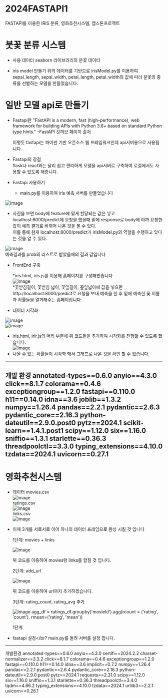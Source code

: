 # 2024FASTAPI1
FASTAPI를 이용한 IRIS 분류, 영화추천시스템, 캡스톤프로젝트

# 붓꽃 분류 시스템
 * 사용 데이터
   seaborn 라이브러리의 분꽃 데이터
   
 * iris model 만들기
 위의 데이터를 기반으로 irisModel.py를 이용하여 sepal_length, sepal_width, petal_length, petal_width의 값에 따라 분꽃의 종류를 선별하는 모델을 만들었습니다.

# 일반 모델 api로 만들기 
 * Fastapi란 
   "FastAPI is a modern, fast (high-performance), web framework for building APIs with Python 3.6+ based on standard Python type hints."
   -FastAPI 깃허브 페이지 출처

   이렇듯 fastapi는 파이썬 기반 오픈소스 웹 프레임워크인데 api서버용으로 사용됩니다.<br/>
 * Fastapi의 장점<br/>
   flask나 react와는 달리 쉽고 편리하게 모델을 api서버로 구축하여 로컬에서도 사용할 수 있도록 해줍니다.

 * Fastapi 사용하기 

   * main.py를 이용하여 iris 예측 서버를 만들었습니다<br/>
   
![image](https://github.com/minsu0818/2024FASTAPI/assets/144076842/1719b977-653d-43dd-bfc0-f79ad13fdf5a)

   * 사진을 보면 body에 feature에 맞게 할당되는 값은 넣고 localhost:8000/predict에 요청을 했을때 밑에 response로 body에 아까 요청한 값이 예측 결과로 바뀌어 나온 것을 볼 수 있다.<br/>
     이를 통해 현재 localhost:8000/predict가 irisModel.py의 역할을 수행하고 있다는 것을 알 수 있다.
   
![image](https://github.com/minsu0818/2024FASTAPI/assets/144076842/f14028e1-6644-4bda-b06f-f7326a2e1917)
<br/>
      예측결과를 prob의 리스트로 받았을때의 결과 값입니다<br/>
* FrontEnd 구축<br/>

   *iris.html, iris.js를 이용해 홈페이지를 구성해봤습니다<br/>
![image](https://github.com/minsu0818/2024FASTAPI/assets/144076842/08d984f3-d3b3-4a02-8dff-c01c867cc202)<br/>
   *꽃받침길이, 꽃받침 넓이, 꽃잎길이, 꽆잎넓이에 값을 넣으면 http://localhost:8000/predict로 요청을 보내 예측을 한 후 밑에 예측한 꽃 이름과 확률들을 열거해주는 홈페이집니다.<br/>

* 데이터 시각화  <br/>

![image](https://github.com/minsu0818/2024FASTAPI/assets/144076842/45a92cc0-7b2d-413a-a8eb-07093ac1deef)<br/>
![image](https://github.com/minsu0818/2024FASTAPI/assets/144076842/fb65f450-2e9e-48cb-bc80-136a0579c298)<br/>



   * iris.html, irir.js의 머리 부분에 위 코드들을 추가하여 시각화를 진행할 수 있도록 했습니다.<br/>
![image](https://github.com/minsu0818/2024FASTAPI/assets/144076842/b0520eae-59d6-4594-b3c8-d114dff4aaea)<br/>
   * 나올 수 있는 확률들이 시각화 돼서 그래프로 나온 것을 확인 할 수 있습니다.

-------------------------------

개발 환경
﻿annotated-types==0.6.0
anyio==4.3.0
click==8.1.7
colorama==0.4.6
exceptiongroup==1.2.0
fastapi==0.110.0
h11==0.14.0
idna==3.6
joblib==1.3.2
numpy==1.26.4
pandas==2.2.1
pydantic==2.6.3
pydantic_core==2.16.3
python-dateutil==2.9.0.post0
pytz==2024.1
scikit-learn==1.4.1.post1
scipy==1.12.0
six==1.16.0
sniffio==1.3.1
starlette==0.36.3
threadpoolctl==3.3.0
typing_extensions==4.10.0
tzdata==2024.1
uvicorn==0.27.1
------------

# 영화추천시스템 <br/>

   * 데이터
     movies.csv <br/>
     ![image](https://github.com/minsu0818/2024FASTAPI/assets/144076842/19d9a7e6-a605-4a28-bc0b-c9dbb0f3fcb6)<br/>
     ratings.csv <br/>
     ![image](https://github.com/minsu0818/2024FASTAPI/assets/144076842/ac416a3d-cfc0-4f12-b3e4-0e74a2466d32)<br/>
     links.csv <br/>
     ![image](https://github.com/minsu0818/2024FASTAPI/assets/144076842/c52b4ae7-29b5-4acc-aa34-7c7d584cac8b)<br/>

   * 이제 3개를 서로서로 이어 하나의 데이터 프레임으로 완성 시킬 것 입니다<br/>
   
      1단계: movies + links<br/>

      ![image](https://github.com/minsu0818/2024FASTAPI/assets/144076842/b6f879a0-1a57-4107-9d15-452e7d6e6ca0)<br/>

      위 코드를 이용하여 movies랑 links를 합칠 것 입니다.<br/>

      2단계: add_url <br/>

      ![image](https://github.com/minsu0818/2024FASTAPI/assets/144076842/cd66caf0-9397-4729-ad23-6976ad482a7a)<br/>

     위 코드를 이용하여 url까지 추가하겠습니다.<br/>

     3단계: rating_count, rating_avg 추가 <br/>

     
      ![image](https://github.com/minsu0818/2024FASTAPI/assets/144076842/40ee33e5-c207-454a-afbc-422ca7caaeba)
     agg_df = ratings_df.groupby('movieId').agg(rcount = ('rating', 'count'), rmean=('rating', 'mean'))

     




      
     1단계
   * fastapi 설정</br?
   main.py를 돌려 서버를 설정 합니다. 
------------------------
개발환경
﻿annotated-types==0.6.0
anyio==4.3.0
certifi==2024.2.2
charset-normalizer==3.3.2
click==8.1.7
colorama==0.4.6
exceptiongroup==1.2.0
fastapi==0.110.0
h11==0.14.0
idna==3.6
implicit==0.7.2
numpy==1.26.4
pandas==2.2.1
pydantic==2.6.4
pydantic_core==2.16.3
python-dateutil==2.9.0.post0
pytz==2024.1
requests==2.31.0
scipy==1.12.0
six==1.16.0
sniffio==1.3.1
starlette==0.36.3
threadpoolctl==3.4.0
tqdm==4.66.2
typing_extensions==4.10.0
tzdata==2024.1
urllib3==2.2.1
uvicorn==0.28.1
